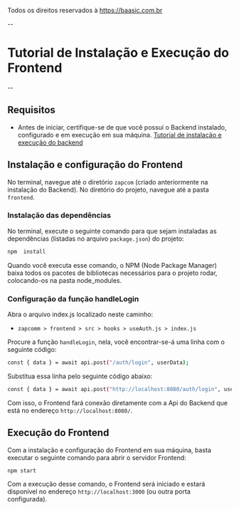 Todos os direitos reservados à https://baasic.com.br

--
# Tutorial de Instalação e Execução do Frontend
--

## Requisitos

- Antes de iniciar, certifique-se de que você possui o Backend instalado, configurado e em execução em sua máquina. [Tutorial de instalação e execução do backend](https://github.com/0110101001110000/zapcomm/tree/main/backend#readme)
  
## Instalação e configuração do Frontend

No terminal, navegue até o diretório ```zapcom``` (criado anteriormente na instalação do Backend).
No diretório do projeto, navegue até a pasta ```frontend```. 

### Instalação das dependências

No terminal, execute o seguinte comando para que sejam instaladas as dependências (listadas no arquivo ```package.json```) do projeto:

```bash
npm  install
```
  
Quando você executa esse comando, o NPM (Node Package Manager) baixa todos os pacotes de bibliotecas necessários para o projeto rodar, colocando-os na pasta node_modules. 

### Configuração da função handleLogin

Abra o arquivo index.js localizado neste caminho:

- ```zapcomm > frontend > src > hooks > useAuth.js > index.js```

Procure a função ```handleLogin```, nela, você encontrar-se-á uma linha com o seguinte código:

```bash
const { data } = await api.post("/auth/login", userData);
```

Substitua essa linha pelo seguinte código abaixo:

```bash
const { data } = await api.post("http://localhost:8080/auth/login", userData);
```

Com isso, o Frontend fará conexão diretamente com a Api do Backend que está no endereço ```http://localhost:8080/```.

## Execução do Frontend

Com a instalação e configuração do Frontend em sua máquina, basta executar o seguinte comando para abrir o servidor Frontend:

```bash
npm start
```

Com a execução desse comando, o Frontend será iniciado e estará disponível no endereço ```http://localhost:3000``` (ou outra porta configurada).
